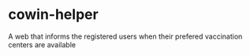 # cowin-helper
A web that informs the registered users when their prefered vaccination centers are available
